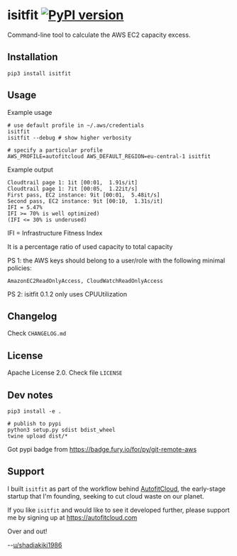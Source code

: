 # isitfit [![PyPI version](https://badge.fury.io/py/isitfit.svg)](https://badge.fury.io/py/isitfit)

Command-line tool to calculate the AWS EC2 capacity excess.


## Installation

```
pip3 install isitfit
```


## Usage

Example usage

```
# use default profile in ~/.aws/credentials
isitfit
isitfit --debug # show higher verbosity

# specify a particular profile
AWS_PROFILE=autofitcloud AWS_DEFAULT_REGION=eu-central-1 isitfit
```

Example output

```
Cloudtrail page 1: 1it [00:01,  1.91s/it]
Cloudtrail page 1: 7it [00:05,  1.22it/s]
First pass, EC2 instance: 9it [00:01,  5.48it/s]
Second pass, EC2 instance: 9it [00:10,  1.31s/it]
IFI = 5.47%
IFI >= 70% is well optimized)
(IFI <= 30% is underused)
```

IFI = Infrastructure Fitness Index

It is a percentage ratio of used capacity to total capacity


PS 1: the AWS keys should belong to a user/role with the following minimal policies:

`AmazonEC2ReadOnlyAccess, CloudWatchReadOnlyAccess`


PS 2: isitfit 0.1.2 only uses CPUUtilization



## Changelog

Check `CHANGELOG.md`


## License

Apache License 2.0. Check file `LICENSE`


## Dev notes

```
pip3 install -e .

# publish to pypi
python3 setup.py sdist bdist_wheel
twine upload dist/*
```

Got pypi badge from https://badge.fury.io/for/py/git-remote-aws



## Support

I built `isitfit` as part of the workflow behind [AutofitCloud](https://autofitcloud.com), the early-stage startup that I'm founding, seeking to cut cloud waste on our planet.

If you like `isitfit` and would like to see it developed further,
please support me by signing up at https://autofitcloud.com

Over and out!

--[u/shadiakiki1986](https://www.reddit.com/user/shadiakiki1986)
